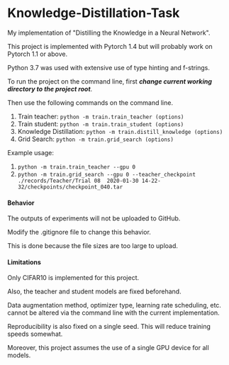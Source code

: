 # Knowledge-Distillation-Task

My implementation of "Distilling the Knowledge in a Neural Network".

This project is implemented with Pytorch 1.4 but will probably work on Pytorch 1.1 or above.

Python 3.7 was used with extensive use of type hinting and f-strings.

To run the project on the command line, first __*change current working directory to the project root*__.

Then use the following commands on the command line.

1. Train teacher: `python -m train.train_teacher (options)`
2. Train student: `python -m train.train_student (options)`
3. Knowledge Distillation: `python -m train.distill_knowledge (options)`
4. Grid Search: `python -m train.grid_search (options)`

Example usage:
1. `python -m train.train_teacher --gpu 0`
2. `python -m train.grid_search --gpu 0 --teacher_checkpoint ./records/Teacher/Trial 08  2020-01-30 14-22-32/checkpoints/checkpoint_040.tar`

#### Behavior

The outputs of experiments will not be uploaded to GitHub. 

Modify the .gitignore file to change this behavior. 

This is done because the file sizes are too large to upload.

#### Limitations

Only CIFAR10 is implemented for this project.

Also, the teacher and student models are fixed beforehand.

Data augmentation method, optimizer type, learning rate scheduling, etc.
cannot be altered via the command line with the current implementation.

Reproducibility is also fixed on a single seed. This will reduce training speeds somewhat.

Moreover, this project assumes the use of a single GPU device for all models.
